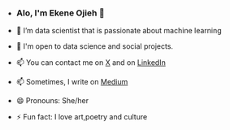 - ### Alo, I'm Ekene Ojieh 👋

- 🌱 I’m data scientist that is passionate about machine learning
- 💞️ I'm open to data science and social projects.
- 📫 You can contact me on [X](https://x.com/ojiehekene_?s=11) and on [LinkedIn](http://linkedin.com/in/ekene-ojieh-916694263)
- 📫 Sometimes, I write on [Medium](https://medium.com/@ojisis07)
- 😄 Pronouns: She/her
- ⚡ Fun fact: I love art,poetry and culture
<!---

Kheene145/Kheene145 is a ✨ special ✨ repository because its `README.md` (this file) appears on your GitHub profile.
You can click the Preview link to take a look at your changes.
--->
